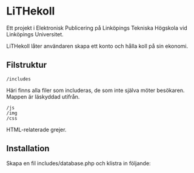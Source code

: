 LiTHekoll
=========

Ett projekt i Elektronisk Publicering på Linköpings Tekniska Högskola vid Linköpings Universitet.

LiTHekoll låter användaren skapa ett konto och hålla koll på sin ekonomi.

## Filstruktur

    /includes
Häri finns alla filer som includeras, de som inte själva möter besökaren. Mappen är läskyddad utifrån.

    /js
    /img
    /css
HTML-relaterade grejer.

## Installation

Skapa en fil includes/database.php och klistra in följande:
    <?php
        define('DB_HOST', 'host');
        define('DB_USER', 'användare');
        define('DB_PASSWORD', 'lösenord');
        define('DB_DATEBASE', 'databas');
    ?>
